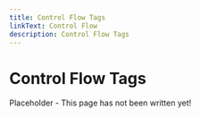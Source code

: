 ```yaml
---
title: Control Flow Tags
linkText: Control Flow
description: Control Flow Tags
---
```


# Control Flow Tags

Placeholder - This page has not been written yet!
